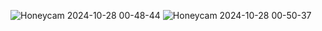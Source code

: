 ![Honeycam 2024-10-28 00-48-44](https://github.com/user-attachments/assets/b3b77261-4c04-4877-a5ba-2b1de651a397)	![Honeycam 2024-10-28 00-50-37](https://github.com/user-attachments/assets/4db64a5a-2c18-4a65-a527-569ab6068197)
